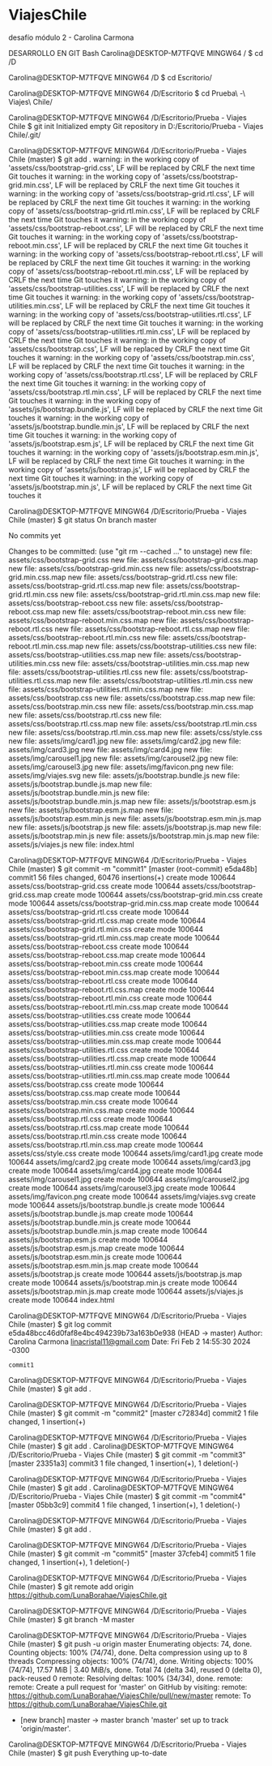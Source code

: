 # ViajesChile
desafío módulo 2 - Carolina Carmona


DESARROLLO EN GIT Bash
Carolina@DESKTOP-M7TFQVE MINGW64 /
$ cd /D

Carolina@DESKTOP-M7TFQVE MINGW64 /D
$ cd Escritorio/

Carolina@DESKTOP-M7TFQVE MINGW64 /D/Escritorio
$ cd Prueba\ -\ Viajes\ Chile/

Carolina@DESKTOP-M7TFQVE MINGW64 /D/Escritorio/Prueba - Viajes Chile
$ git init
Initialized empty Git repository in D:/Escritorio/Prueba - Viajes Chile/.git/

Carolina@DESKTOP-M7TFQVE MINGW64 /D/Escritorio/Prueba - Viajes Chile (master)
$ git add .
warning: in the working copy of 'assets/css/bootstrap-grid.css', LF will be replaced by CRLF the next time Git touches it
warning: in the working copy of 'assets/css/bootstrap-grid.min.css', LF will be replaced by CRLF the next time Git touches it
warning: in the working copy of 'assets/css/bootstrap-grid.rtl.css', LF will be replaced by CRLF the next time Git touches it
warning: in the working copy of 'assets/css/bootstrap-grid.rtl.min.css', LF will be replaced by CRLF the next time Git touches it
warning: in the working copy of 'assets/css/bootstrap-reboot.css', LF will be replaced by CRLF the next time Git touches it
warning: in the working copy of 'assets/css/bootstrap-reboot.min.css', LF will be replaced by CRLF the next time Git touches it
warning: in the working copy of 'assets/css/bootstrap-reboot.rtl.css', LF will be replaced by CRLF the next time Git touches it
warning: in the working copy of 'assets/css/bootstrap-reboot.rtl.min.css', LF will be replaced by CRLF the next time Git touches it
warning: in the working copy of 'assets/css/bootstrap-utilities.css', LF will be replaced by CRLF the next time Git touches it
warning: in the working copy of 'assets/css/bootstrap-utilities.min.css', LF will be replaced by CRLF the next time Git touches it
warning: in the working copy of 'assets/css/bootstrap-utilities.rtl.css', LF will be replaced by CRLF the next time Git touches it
warning: in the working copy of 'assets/css/bootstrap-utilities.rtl.min.css', LF will be replaced by CRLF the next time Git touches it
warning: in the working copy of 'assets/css/bootstrap.css', LF will be replaced by CRLF the next time Git touches it
warning: in the working copy of 'assets/css/bootstrap.min.css', LF will be replaced by CRLF the next time Git touches it
warning: in the working copy of 'assets/css/bootstrap.rtl.css', LF will be replaced by CRLF the next time Git touches it
warning: in the working copy of 'assets/css/bootstrap.rtl.min.css', LF will be replaced by CRLF the next time Git touches it
warning: in the working copy of 'assets/js/bootstrap.bundle.js', LF will be replaced by CRLF the next time Git touches it
warning: in the working copy of 'assets/js/bootstrap.bundle.min.js', LF will be replaced by CRLF the next time Git touches it
warning: in the working copy of 'assets/js/bootstrap.esm.js', LF will be replaced by CRLF the next time Git touches it
warning: in the working copy of 'assets/js/bootstrap.esm.min.js', LF will be replaced by CRLF the next time Git touches it
warning: in the working copy of 'assets/js/bootstrap.js', LF will be replaced by CRLF the next time Git touches it
warning: in the working copy of 'assets/js/bootstrap.min.js', LF will be replaced by CRLF the next time Git touches it

Carolina@DESKTOP-M7TFQVE MINGW64 /D/Escritorio/Prueba - Viajes Chile (master)
$ git status
On branch master

No commits yet

Changes to be committed:
  (use "git rm --cached <file>..." to unstage)
        new file:   assets/css/bootstrap-grid.css
        new file:   assets/css/bootstrap-grid.css.map
        new file:   assets/css/bootstrap-grid.min.css
        new file:   assets/css/bootstrap-grid.min.css.map
        new file:   assets/css/bootstrap-grid.rtl.css
        new file:   assets/css/bootstrap-grid.rtl.css.map
        new file:   assets/css/bootstrap-grid.rtl.min.css
        new file:   assets/css/bootstrap-grid.rtl.min.css.map
        new file:   assets/css/bootstrap-reboot.css
        new file:   assets/css/bootstrap-reboot.css.map
        new file:   assets/css/bootstrap-reboot.min.css
        new file:   assets/css/bootstrap-reboot.min.css.map
        new file:   assets/css/bootstrap-reboot.rtl.css
        new file:   assets/css/bootstrap-reboot.rtl.css.map
        new file:   assets/css/bootstrap-reboot.rtl.min.css
        new file:   assets/css/bootstrap-reboot.rtl.min.css.map
        new file:   assets/css/bootstrap-utilities.css
        new file:   assets/css/bootstrap-utilities.css.map
        new file:   assets/css/bootstrap-utilities.min.css
        new file:   assets/css/bootstrap-utilities.min.css.map
        new file:   assets/css/bootstrap-utilities.rtl.css
        new file:   assets/css/bootstrap-utilities.rtl.css.map
        new file:   assets/css/bootstrap-utilities.rtl.min.css
        new file:   assets/css/bootstrap-utilities.rtl.min.css.map
        new file:   assets/css/bootstrap.css
        new file:   assets/css/bootstrap.css.map
        new file:   assets/css/bootstrap.min.css
        new file:   assets/css/bootstrap.min.css.map
        new file:   assets/css/bootstrap.rtl.css
        new file:   assets/css/bootstrap.rtl.css.map
        new file:   assets/css/bootstrap.rtl.min.css
        new file:   assets/css/bootstrap.rtl.min.css.map
        new file:   assets/css/style.css
        new file:   assets/img/card1.jpg
        new file:   assets/img/card2.jpg
        new file:   assets/img/card3.jpg
        new file:   assets/img/card4.jpg
        new file:   assets/img/carousel1.jpg
        new file:   assets/img/carousel2.jpg
        new file:   assets/img/carousel3.jpg
        new file:   assets/img/favicon.png
        new file:   assets/img/viajes.svg
        new file:   assets/js/bootstrap.bundle.js
        new file:   assets/js/bootstrap.bundle.js.map
        new file:   assets/js/bootstrap.bundle.min.js
        new file:   assets/js/bootstrap.bundle.min.js.map
        new file:   assets/js/bootstrap.esm.js
        new file:   assets/js/bootstrap.esm.js.map
        new file:   assets/js/bootstrap.esm.min.js
        new file:   assets/js/bootstrap.esm.min.js.map
        new file:   assets/js/bootstrap.js
        new file:   assets/js/bootstrap.js.map
        new file:   assets/js/bootstrap.min.js
        new file:   assets/js/bootstrap.min.js.map
        new file:   assets/js/viajes.js
        new file:   index.html


Carolina@DESKTOP-M7TFQVE MINGW64 /D/Escritorio/Prueba - Viajes Chile (master)
$ git commit -m "commit1"
[master (root-commit) e5da48b] commit1
 56 files changed, 60476 insertions(+)
 create mode 100644 assets/css/bootstrap-grid.css
 create mode 100644 assets/css/bootstrap-grid.css.map
 create mode 100644 assets/css/bootstrap-grid.min.css
 create mode 100644 assets/css/bootstrap-grid.min.css.map
 create mode 100644 assets/css/bootstrap-grid.rtl.css
 create mode 100644 assets/css/bootstrap-grid.rtl.css.map
 create mode 100644 assets/css/bootstrap-grid.rtl.min.css
 create mode 100644 assets/css/bootstrap-grid.rtl.min.css.map
 create mode 100644 assets/css/bootstrap-reboot.css
 create mode 100644 assets/css/bootstrap-reboot.css.map
 create mode 100644 assets/css/bootstrap-reboot.min.css
 create mode 100644 assets/css/bootstrap-reboot.min.css.map
 create mode 100644 assets/css/bootstrap-reboot.rtl.css
 create mode 100644 assets/css/bootstrap-reboot.rtl.css.map
 create mode 100644 assets/css/bootstrap-reboot.rtl.min.css
 create mode 100644 assets/css/bootstrap-reboot.rtl.min.css.map
 create mode 100644 assets/css/bootstrap-utilities.css
 create mode 100644 assets/css/bootstrap-utilities.css.map
 create mode 100644 assets/css/bootstrap-utilities.min.css
 create mode 100644 assets/css/bootstrap-utilities.min.css.map
 create mode 100644 assets/css/bootstrap-utilities.rtl.css
 create mode 100644 assets/css/bootstrap-utilities.rtl.css.map
 create mode 100644 assets/css/bootstrap-utilities.rtl.min.css
 create mode 100644 assets/css/bootstrap-utilities.rtl.min.css.map
 create mode 100644 assets/css/bootstrap.css
 create mode 100644 assets/css/bootstrap.css.map
 create mode 100644 assets/css/bootstrap.min.css
 create mode 100644 assets/css/bootstrap.min.css.map
 create mode 100644 assets/css/bootstrap.rtl.css
 create mode 100644 assets/css/bootstrap.rtl.css.map
 create mode 100644 assets/css/bootstrap.rtl.min.css
 create mode 100644 assets/css/bootstrap.rtl.min.css.map
 create mode 100644 assets/css/style.css
 create mode 100644 assets/img/card1.jpg
 create mode 100644 assets/img/card2.jpg
 create mode 100644 assets/img/card3.jpg
 create mode 100644 assets/img/card4.jpg
 create mode 100644 assets/img/carousel1.jpg
 create mode 100644 assets/img/carousel2.jpg
 create mode 100644 assets/img/carousel3.jpg
 create mode 100644 assets/img/favicon.png
 create mode 100644 assets/img/viajes.svg
 create mode 100644 assets/js/bootstrap.bundle.js
 create mode 100644 assets/js/bootstrap.bundle.js.map
 create mode 100644 assets/js/bootstrap.bundle.min.js
 create mode 100644 assets/js/bootstrap.bundle.min.js.map
 create mode 100644 assets/js/bootstrap.esm.js
 create mode 100644 assets/js/bootstrap.esm.js.map
 create mode 100644 assets/js/bootstrap.esm.min.js
 create mode 100644 assets/js/bootstrap.esm.min.js.map
 create mode 100644 assets/js/bootstrap.js
 create mode 100644 assets/js/bootstrap.js.map
 create mode 100644 assets/js/bootstrap.min.js
 create mode 100644 assets/js/bootstrap.min.js.map
 create mode 100644 assets/js/viajes.js
 create mode 100644 index.html

Carolina@DESKTOP-M7TFQVE MINGW64 /D/Escritorio/Prueba - Viajes Chile (master)
$ git log
commit e5da48bcc46d0faf8e4bc494239b73a163b0e938 (HEAD -> master)
Author: Carolina Carmona <linacristal11@gmail.com>
Date:   Fri Feb 2 14:55:30 2024 -0300

    commit1

Carolina@DESKTOP-M7TFQVE MINGW64 /D/Escritorio/Prueba - Viajes Chile (master)
$ git add .

Carolina@DESKTOP-M7TFQVE MINGW64 /D/Escritorio/Prueba - Viajes Chile (master)
$ git commit -m "commit2"
[master c72834d] commit2
 1 file changed, 1 insertion(+)

Carolina@DESKTOP-M7TFQVE MINGW64 /D/Escritorio/Prueba - Viajes Chile (master)
$ git add .
Carolina@DESKTOP-M7TFQVE MINGW64 /D/Escritorio/Prueba - Viajes Chile (master)
$ git commit -m "commit3"
[master 23351a3] commit3
 1 file changed, 1 insertion(+), 1 deletion(-)

Carolina@DESKTOP-M7TFQVE MINGW64 /D/Escritorio/Prueba - Viajes Chile (master)
$ git add .
Carolina@DESKTOP-M7TFQVE MINGW64 /D/Escritorio/Prueba - Viajes Chile (master)
$ git commit -m "commit4"
[master 05bb3c9] commit4
 1 file changed, 1 insertion(+), 1 deletion(-)

Carolina@DESKTOP-M7TFQVE MINGW64 /D/Escritorio/Prueba - Viajes Chile (master)
$ git add .

Carolina@DESKTOP-M7TFQVE MINGW64 /D/Escritorio/Prueba - Viajes Chile (master)
$ git commit -m "commit5"
[master 37cfeb4] commit5
 1 file changed, 1 insertion(+), 1 deletion(-)

Carolina@DESKTOP-M7TFQVE MINGW64 /D/Escritorio/Prueba - Viajes Chile (master)
$ git remote add origin https://github.com/LunaBorahae/ViajesChile.git

Carolina@DESKTOP-M7TFQVE MINGW64 /D/Escritorio/Prueba - Viajes Chile (master)
$ git branch -M master

Carolina@DESKTOP-M7TFQVE MINGW64 /D/Escritorio/Prueba - Viajes Chile (master)
$ git push -u origin master
Enumerating objects: 74, done.
Counting objects: 100% (74/74), done.
Delta compression using up to 8 threads
Compressing objects: 100% (74/74), done.
Writing objects: 100% (74/74), 17.57 MiB | 3.40 MiB/s, done.
Total 74 (delta 34), reused 0 (delta 0), pack-reused 0
remote: Resolving deltas: 100% (34/34), done.
remote:
remote: Create a pull request for 'master' on GitHub by visiting:
remote:      https://github.com/LunaBorahae/ViajesChile/pull/new/master
remote:
To https://github.com/LunaBorahae/ViajesChile.git
 * [new branch]      master -> master
branch 'master' set up to track 'origin/master'.

Carolina@DESKTOP-M7TFQVE MINGW64 /D/Escritorio/Prueba - Viajes Chile (master)
$ git push
Everything up-to-date
